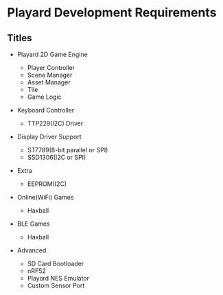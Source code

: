 # Playard Development Requirements

## Titles

- Playard 2D Game Engine 
    - Player Controller
    - Scene Manager
    - Asset Manager
    - Tile
    - Game Logic
- Keyboard Controller
    - TTP229(I2C) Driver
- Display Driver Support
    - ST7789(8-bit parallel or SPI)
    - SSD1306(I2C or SPI)
- Extra 
    - EEPROM(I2C)
- Online(WiFi) Games
    - Haxball
- BLE Games
    - Haxball

- Advanced
    - SD Card Bootloader
    - nRF52 
    - Playard NES Emulator
    - Custom Sensor Port